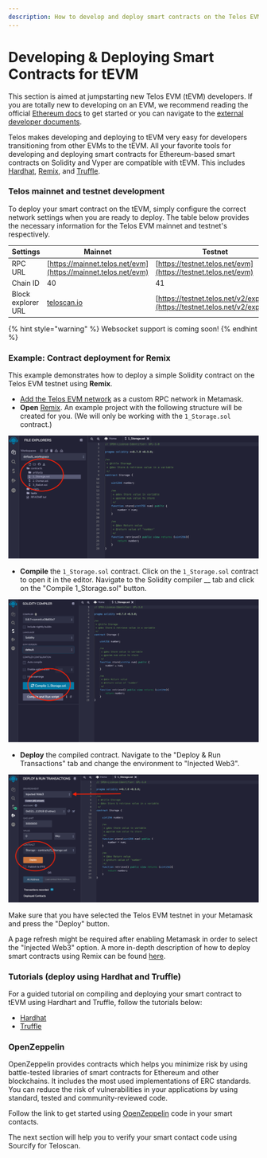 ```yaml
---
description: How to develop and deploy smart contracts on the Telos EVM.
---
```


# Developing & Deploying Smart Contracts for tEVM

This section is aimed at jumpstarting new Telos EVM (tEVM) developers. If you are totally new to developing on an EVM, we recommend reading the official [Ethereum docs](https://ethereum.org/en/developers/docs/) to get started or you can navigate to the [external developer documents](broken-reference).

Telos makes developing and deploying to tEVM very easy for developers transitioning from other EVMs to the tEVM. All your favorite tools for developing and deploying smart contracts for Ethereum-based smart contracts on Solidity and Vyper are compatible with tEVM. This includes [Hardhat](https://hardhat.org/getting-started/), [Remix](https://remix.ethereum.org), and [Truffle](https://www.trufflesuite.com/docs/truffle/overview).

### Telos mainnet and testnet development

To deploy your smart contract on the tEVM, simply configure the correct network settings when you are ready to deploy. The table below provides the necessary information for the Telos EVM mainnet and testnet's respectively.

| **Settings**       | **Mainnet**                                                    | **Testnet**                                                                  |
| ------------------ | -------------------------------------------------------------- | ---------------------------------------------------------------------------- |
| RPC URL            | [https://mainnet.telos.net/evm](https://mainnet.telos.net/evm) | [https://testnet.telos.net/evm](https://testnet.telos.net/evm)               |
| Chain ID           | 40                                                             | 41                                                                           |
| Block explorer URL | [teloscan.io](https://www.teloscan.io)                         | [https://testnet.telos.net/v2/explore](https://testnet.telos.net/v2/explore) |

{% hint style="warning" %}
Websocket support is coming soon!
{% endhint %}

### Example:  Contract deployment for Remix

This example demonstrates how to deploy a simple Solidity contract on the Telos EVM testnet using **Remix**.&#x20;

* [Add the Telos EVM network](../getting-started/creating-an-evm-address-in-telos-wallet.md#connecting-metamask) as a custom RPC network in Metamask.
* **Open** [Remix](https://remix.ethereum.org). An example project with the following structure will be created for you. (We will only be working with the `1_Storage.sol` contract.)

![Choose Smart contract example](<../../.gitbook/assets/Smart contracts.png>)

* **Compile** the `1_Storage.sol` contract. Click on the `1_Storage.sol` contract to open it in the editor. Navigate to the Solidity compiler __ tab and click on the "Compile 1\_Storage.sol" button.

![Compile smart contract](../../.gitbook/assets/Compile.png)

* **Deploy** the compiled contract. Navigate to the "Deploy & Run Transactions" tab and change the environment to "Injected Web3".&#x20;

![Deploy to tEVM using Metamask](<../../.gitbook/assets/Deploy (1).png>)

Make sure that you have selected the Telos EVM testnet in your Metamask and press the "Deploy" button.&#x20;

A page refresh might be required after enabling Metamask in order to select the "Injected Web3" option. A more in-depth description of how to deploy smart contracts using Remix can be found [here](https://remix-ide.readthedocs.io/en/latest/create\_deploy.html).

### Tutorials (deploy using Hardhat and Truffle)

For a guided tutorial on compiling and deploying your smart contract to tEVM using Hardhart and Truffle, follow the tutorials below:

* [Hardhat](https://hardhat.org/tutorial/deploying-to-a-live-network.html)
* [Truffle](https://trufflesuite.com/tutorial/)

### OpenZeppelin

OpenZeppelin provides contracts which helps you minimize risk by using battle-tested libraries of smart contracts for Ethereum and other blockchains. It includes the most used implementations of ERC standards. You can reduce the risk of vulnerabilities in your applications by using standard, tested and community-reviewed code.

Follow the link to get started using [OpenZeppelin](https://docs.openzeppelin.com) code in your smart contacts.

The next section will help you to verify your smart contact code using Sourcify for Teloscan.
